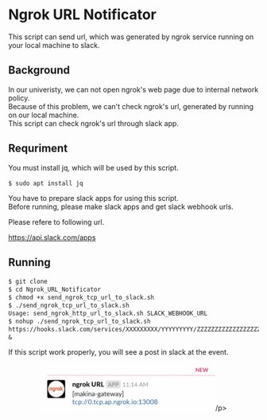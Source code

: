 # Ngrok URL Notificator
This script can send url, which was generated by ngrok service running on your local machine to slack.


## Background
In our univeristy, we can not open ngrok's web page due to internal network policy.  
Because of this problem, we can't check ngrok's url, generated by running on our local machine.  
This script can check ngrok's url through slack app.  


## Requriment
You must install jq, which will be used by this script.

```console 
$ sudo apt install jq
```

You have to prepare slack apps for using this script.  
Before running, please make slack apps and get slack webhook urls.

Please refere to following url.


https://api.slack.com/apps


## Running
```
$ git clone
$ cd Ngrok_URL_Notificator
$ chmod +x send_ngrok_tcp_url_to_slack.sh
$ ./send_ngrok_tcp_url_to_slack.sh
Usage: send_ngrok_http_url_to_slack.sh SLACK_WEBHOOK_URL
$ nohup ./send_ngrok_tcp_url_to_slack.sh https://hooks.slack.com/services/XXXXXXXXX/YYYYYYYYY/ZZZZZZZZZZZZZZZZZZZZZZZZ &
```

If this script work properly, you will see a post in slack at the event.

<p align="center"><img width="70%"src="./images/notification.png" alt="notification">/p>

